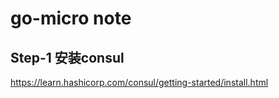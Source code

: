 # go-micro note

## Step-1 安装consul
 
https://learn.hashicorp.com/consul/getting-started/install.html
